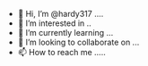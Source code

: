 - 👋 Hi, I’m @hardy317 ....
- 👀 I’m interested in ..
- 🌱 I’m currently learning ...
- 💞️ I’m looking to collaborate on ...
- 📫 How to reach me .....

<!---
hardy317/hardy317 is a ✨ special ✨ repository because its `README.md` (this file) appears on your GitHub profile.
You can click the Preview link to take a look at your changes.
--->
